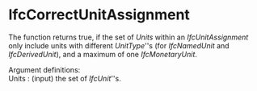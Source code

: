 IfcCorrectUnitAssignment
========================
The function returns true, if the set of _Units_ within an _IfcUnitAssignment_
only include units with different _UnitType_''s (for _IfcNamedUnit_ and
_IfcDerivedUnit_), and a maximum of one _IfcMonetaryUnit_.  
  
Argument definitions:  
Units : (input) the set of _IfcUnit_''s.  


